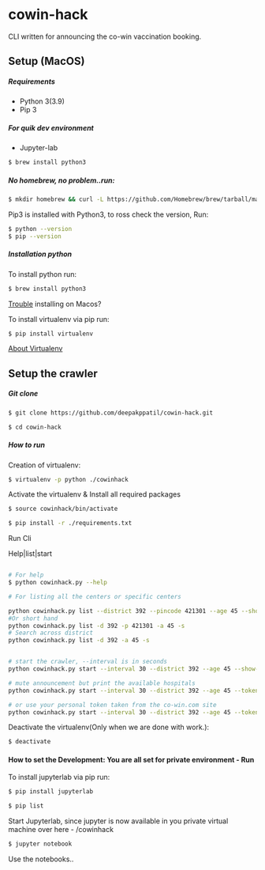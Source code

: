 # cowin-hack

CLI written for announcing the co-win vaccination booking. 

## Setup (MacOS)

##### Requirements
* Python 3(3.9)
* Pip 3

##### For quik dev environment
* Jupyter-lab

```bash
$ brew install python3
```

##### No homebrew, no problem..run:

```bash
$ mkdir homebrew && curl -L https://github.com/Homebrew/brew/tarball/master | tar xz --strip 1 -C homebrew
```

Pip3 is installed with Python3, to ross check the version, Run:

```bash
$ python --version
$ pip --version
```

##### Installation python 

To install python run:
```bash
$ brew install python3
```

[Trouble](https://ahmadawais.com/how-to-set-python-default-version-to-3-on-macos/) installing on Macos?

To install virtualenv via pip run:

```bash
$ pip install virtualenv
```
[About Virtualenv](https://virtualenv.pypa.io/en/stable/)


## Setup the crawler

##### Git clone 

```bash
$ git clone https://github.com/deepakppatil/cowin-hack.git

$ cd cowin-hack
```

##### How to run

Creation of virtualenv:
```bash
$ virtualenv -p python ./cowinhack
```

Activate the virtualenv & Install all required packages
```bash
$ source cowinhack/bin/activate

$ pip install -r ./requirements.txt
```

Run Cli

Help|list|start


```bash

# For help
$ python cowinhack.py --help

# For listing all the centers or specific centers

python cowinhack.py list --district 392 --pincode 421301 --age 45 --show-available 
#Or short hand
python cowinhack.py list -d 392 -p 421301 -a 45 -s
# Search across district
python cowinhack.py list -d 392 -a 45 -s


# start the crawler, --interval is in seconds
python cowinhack.py start --interval 30 --district 392 --age 45 --show-available

# mute announcement but print the available hospitals 
python cowinhack.py start --interval 30 --district 392 --age 45 --token ***** --show-available --mute --console

# or use your personal token taken from the co-win.com site
python cowinhack.py start --interval 30 --district 392 --age 45 --token ***** -s 

```


Deactivate the virtualenv(Only when we are done with work.):
```bash
$ deactivate
```

#### How to set the Development: You are all set for private environment - Run 

To install jupyterlab via pip run:

```bash
$ pip install jupyterlab

$ pip list
```

Start Jupyterlab, since jupyter is now available in you private virtual machine over here - <desired-path>/cowinhack

```bash
$ jupyter notebook
```

Use the notebooks..



